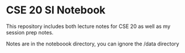# CSE 20 SI Notebook
This repository includes both lecture notes for CSE 20 as well as my session prep notes. 


Notes are in the noteboook directory, you can ignore the /data directory
